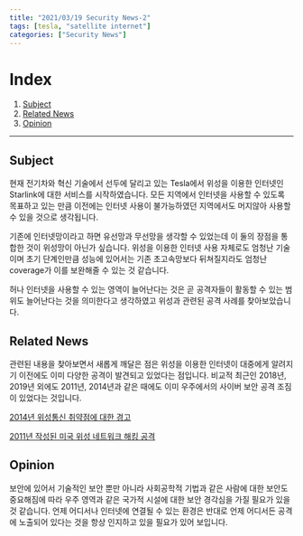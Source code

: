 ```yaml
---
title: "2021/03/19 Security News-2"
tags: [tesla, "satellite internet"]
categories: ["Security News"]
---
```


# Index

1. [Subject](#subject)
2. [Related News](#related-news)
3. [Opinion](#opinion)

* * *

## Subject

현재 전기차와 혁신 기술에서 선두에 달리고 있는 Tesla에서 위성을 이용한 인터넷인 Starlink에 대한 서비스를 시작하였습니다. 모든 지역에서 인터넷을 사용할 수 있도록 목표하고 있는 만큼 이전에는 인터넷 사용이 불가능하였던 지역에서도 머지않아 사용할 수 있을 것으로 생각됩니다.

기존에 인터넷망이라고 하면 유선망과 무선망을 생각할 수 있었는데 이 둘의 장점을 통합한 것이 위성망이 아닌가 싶습니다. 위성을 이용한 인터넷 사용 자체로도 엄청난 기술이며 초기 단계인만큼 성능에 있어서는 기존 초고속망보다 뒤쳐질지라도 엄청난 coverage가 이를 보완해줄 수 있는 것 같습니다.

허나 인터넷을 사용할 수 있는 영역이 늘어난다는 것은 곧 공격자들이 활동할 수 있는 범위도 늘어난다는 것을 의미한다고 생각하였고 위성과 관련된 공격 사례를 찾아보았습니다.

## Related News

관련된 내용을 찾아보면서 새롭게 깨달은 점은 위성을 이용한 인터넷이 대중에게 알려지기 이전에도 이미 다양한 공격이 발견되고 있었다는 점입니다. 비교적 최근인 2018년, 2019년 외에도 2011년, 2014년과 같은 때에도 이미 우주에서의 사이버 보안 공격 조짐이 있었다는 것입니다.

[2014년 위성통신 취약점에 대한 경고](https://www.yna.co.kr/view/AKR20140418069100009)

[2011년 작성된 미국 위성 네트워크 해킹 공격](https://www.asiae.co.kr/article/2011102716270784368)

## Opinion

보안에 있어서 기술적인 보안 뿐만 아니라 사회공학적 기법과 같은 사람에 대한 보안도 중요해짐에 따라 우주 영역과 같은 국가적 시설에 대한 보안 경각심을 가질 필요가 있을 것 같습니다. 언제 어디서나 인터넷에 연결될 수 있는 환경은 반대로 언제 어디서든 공격에 노출되어 있다는 것을 항상 인지하고 있을 필요가 있어 보입니다.
